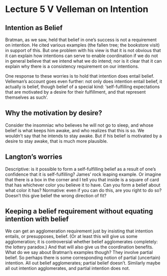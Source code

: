# Lecture 5 V Velleman on Intention 

## Intention as Belief 

Bratman, as we saw, held that belief in one’s success is not a requirement on intention. He cited various examples (the fallen tree; the bookstore visit) in support of this. But one problem with his view is that it is not obvious that it can explain how intentions can serve to enable coordination if we do not in general believe that we intend what we do intend; nor is it clear that it can explain why there is a consistency requirement on our intentions. 

One response to these worries is to hold that intention does entail belief. Velleman’s account goes even further: not only does intention entail belief, it actually is belief, though belief of a special kind: ‘self-fulfilling expectations that are motivated by a desire for their fulfillment, and that represent themselves as such’. 

## Why the motivation by desire? 

Consider the insomniac who believes he will not go to sleep, and whose belief is what keeps him awake, and who realizes that this is so. We wouldn’t say that he intends to stay awake. But if his belief is motivated by a desire to stay awake, that is much more plausible. 

## Langton’s worries 

Descriptive: is it possible to form a self-fulfilling belief as a result of one’s confidence that it is self-fulfilling? James’ rock leaping example. Or imagine that there is a box in the corner and I tell you that inside is a square of card that has whichever color you believe it to have. Can you form a belief about what color it has? Normative: even if you can do this, are you right to do so? Doesn’t this give belief the wrong direction of fit? 

## Keeping a belief requirement without equating intention with belief 

We can get an agglomeration requirement just by insisting that intention entails, or presupposes, belief. (Or at least this will give us some agglomeration; it is controversial whether belief agglomerates completely: the lottery paradox.) And that will also give us the coordination benefits. What do we say about Bratman’s examples though? They involve partial belief. So perhaps there is some corresponding notion of partial (uncertain) intention. All out belief agglomerates; partial belief doesn’t. Similarly maybe all out intention agglomerates, and partial intention does not. 
